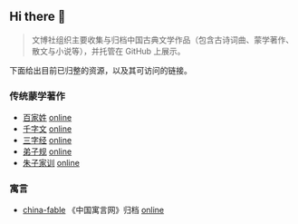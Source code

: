 ## Hi there 👋

>  文博社组织主要收集与归档中国古典文学作品（包含古诗词曲、蒙学著作、散文与小说等），并托管在 GitHub 上展示。

下面给出目前已归整的资源，以及其可访问的链接。


### 传统蒙学著作

- [百家姓](https://github.com/WingBo/baijiaxing) [online](https://wingbo.github.io/baijiaxing/)
- [千字文](https://github.com/WingBo/qianziwen)  [online](https://wingbo.github.io/qianziwen/)
- [三字经](https://github.com/WingBo/sanzijing) [online](https://wingbo.github.io/sanzijing/)
- [弟子规](https://github.com/WingBo/dizigui) [online](https://wingbo.github.io/dizigui/)
- [朱子家训](https://github.com/WingBo/zhuzijiaxun) [online](https://wingbo.github.io/zhuzijiaxun/)


### 寓言

- [china-fable](https://github.com/WingBo/china-fable) 《中国寓言网》归档 [online](https://wingbo.github.io/china-fable/)


